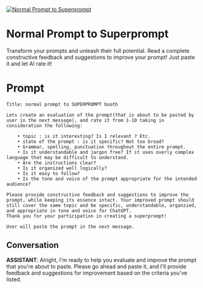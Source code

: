 
[![Normal Prompt to Superprompt](https://flow-prompt-covers.s3.us-west-1.amazonaws.com/icon/futuristic/futu_6.png)]()
# Normal Prompt to Superprompt 
Transform your prompts and unleash their full potential. Read a complete constructive feedback and suggestions to improve your prompt! Just paste it and let AI rate it!

# Prompt

```
Title: normal prompt to SUPERPROMPT booth

Lets create an evaluation of the prompt(that is about to be pasted by user in the next message), and rate it from 1-10 taking in consideration the following:

    • topic : is it interesting? Is I relevant ? Etc.
    • state of the prompt : is it specific? Not too broad?
    • Grammar, spelling, punctuation throughout the entire prompt.
    • Is it understandable and jargon free? If it uses overly complex language that may be difficult to understand.
    • Are the instructions clear?
    • Is it organized well logically? 
    • Is it easy to follow?
    • Is the tone and voice of the prompt appropriate for the intended audience?

Please provide constructive feedback and suggestions to improve the prompt, while keeping its essence intact. Your improved prompt should still cover the same topic and be specific, understandable, organzied, and appropriate in tone and voice for ChatGPT.
Thank you for your participation in creating a superprompt!

User will paste the prompt in the next message.
```

## Conversation

**ASSISTANT**: Alright, I'm ready to help you evaluate and improve the prompt that you're about to paste. Please go ahead and paste it, and I'll provide feedback and suggestions for improvement based on the criteria you've listed.


